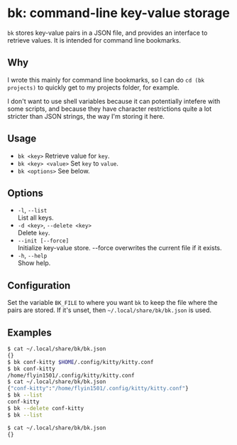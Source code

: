 # bk: command-line key-value storage

`bk` stores key-value pairs in a JSON file, and provides an interface to retrieve values. It is intended for command line bookmarks.

## Why

I wrote this mainly for command line bookmarks, so I can do `cd (bk projects)` to quickly get to my projects folder, for example.

I don't want to use shell variables because it can potentially intefere with some scripts, and because they have character restrictions quite a lot stricter than JSON strings, the way I'm storing it here.

## Usage

- `bk <key>`
    Retrieve value for `key`.
- `bk <key> <value>`
    Set `key` to `value`.
- `bk <options>`
    See below.

## Options

- `-l`, `--list`  
    List all keys.
- `-d <key>`, `--delete <key>`  
    Delete `key`.
- `--init [--force]`  
    Initialize key-value store.
    --force overwrites the current file if it exists.
- `-h`, `--help`  
    Show help.

## Configuration

Set the variable `BK_FILE` to where you want `bk` to keep the file where the pairs are stored. If it's unset, then `~/.local/share/bk/bk.json` is used.

## Examples
```sh
$ cat ~/.local/share/bk/bk.json
{}
$ bk conf-kitty $HOME/.config/kitty/kitty.conf
$ bk conf-kitty
/home/flyin1501/.config/kitty/kitty.conf
$ cat ~/.local/share/bk/bk.json
{"conf-kitty":"/home/flyin1501/.config/kitty/kitty.conf"}
$ bk --list
conf-kitty
$ bk --delete conf-kitty
$ bk --list

$ cat ~/.local/share/bk/bk.json
{}
```
